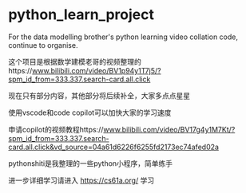 # python_learn_project
For the data modelling brother's python learning video collation code, continue to organise.

这个项目是根据数学建模老哥的视频整理的https://www.bilibili.com/video/BV1p94y1T7j5/?spm_id_from=333.337.search-card.all.click

现在只有部分内容，其他部分将后续补全，大家多点点星星

使用vscode和code copilot可以加快大家的学习速度

申请copilot的视频教程https://www.bilibili.com/video/BV17g4y1M7Kt/?spm_id_from=333.337.search-card.all.click&vd_source=04a61d6226f6255fd2173ec74afed02a

pythonshiti是我整理的一些python小程序，简单练手

进一步详细学习请进入 https://cs61a.org/ 学习

